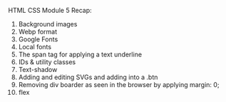 HTML CSS Module 5 Recap: 
1. Background images
2. Webp format
3. Google Fonts
4. Local fonts
5. The span tag for applying a text underline 
6. IDs & utility classes
7. Text-shadow
8. Adding and editing SVGs and adding into a .btn
9. Removing div boarder as seen in the browser by applying margin: 0;
10. flex 
